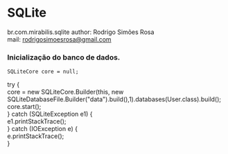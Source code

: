 SQLite
============================================================
br.com.mirabilis.sqlite
author: Rodrigo Simões Rosa		
mail: rodrigosimoesrosa@gmail.com

### Inicialização do banco de dados.		

    SQLiteCore core = null;		
try {		
	core = new SQLiteCore.Builder(this, new		
	SQLiteDatabaseFile.Builder("data").build(),1).databases(User.class).build();		
	core.start();		
} catch (SQLiteException e1) {		
	e1.printStackTrace();		
} catch (IOException e) {		
	e.printStackTrace();		
}